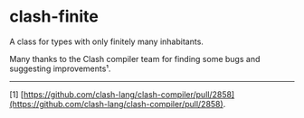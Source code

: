 # clash-finite
A class for types with only finitely many inhabitants.

Many thanks to the Clash compiler team for finding some bugs and
suggesting improvements¹.

---

[1] [https://github.com/clash-lang/clash-compiler/pull/2858](https://github.com/clash-lang/clash-compiler/pull/2858).
